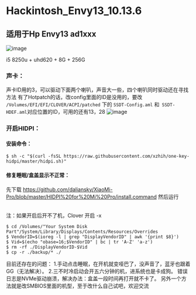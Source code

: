 # Hackintosh_Envy13_10.13.6

## 适用于Hp Envy13 ad1xxx 
![image](https://github.com/ArisHub/Hackintosh_Envy13_10.13.6/blob/master/Pictures/QQ20180919-233241%402x.png)

i5 8250u + uhd620 + 8G + 256G


### 声卡：
声卡ID用的3，可以驱动下面两个喇叭，声音大一些，四个喇叭同时驱动还在寻找方法
有了Hotpatch的话，改config里面的ID是没用的，要改 ```/Volumes/EFI/EFI/CLOVER/ACPI/patched``` 下的 ```SSDT-Config.aml``` 和```
SSDT-HDEF.aml```对应位置的ID，可用的还有13，28
![image](https://github.com/ArisHub/Hackintosh_Envy13_10.13.6/blob/master/Pictures/QQ20180919-235329@2x.png)

### 开启HIDPI：
#### 安装命令：
```
$ sh -c "$(curl -fsSL https://raw.githubusercontent.com/xzhih/one-key-hidpi/master/hidpi.sh)"
```
#### 修复睡眠/盒盖显示不正常：<br>

  先下载
  https://github.com/daliansky/XiaoMi-Pro/blob/master/HIDPI%20for%20Mi%20Pro/install.command
  然后运行
  
  <br>注：如果开启后开不了机，Clover 开启 -x
```
$ cd /Volumes/"Your System Disk Part"/System/Library/Displays/Contents/Resources/Overrides
$ VendorID=$(ioreg -l | grep "DisplayVendorID" | awk '{print $8}')
$ Vid=$(echo "obase=16;$VendorID" | bc | tr 'A-Z' 'a-z')
$ rm -rf ./DisplayVendorID-$Vid
$ cp -r ./backup/* ./
```

目前还存在的问题：
1.手动点击睡眠，在开机就变哑巴了，没声音了，蓝牙也跟着GG（无法解决）。
2.三不时冷启动会开五六分钟的机，进系统也是卡成狗。
错误日志是NVMe驱动崩溃，解决办法：盒盖一段时间再打开就不卡了。
另外一个方法就是改SMBIOS里面的机型，至于改什么自己试吧，欢迎交流
